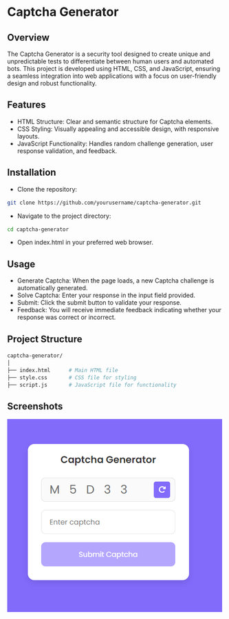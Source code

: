 # Captcha Generator

## Overview
The Captcha Generator is a security tool designed to create unique and unpredictable tests to differentiate between human users and automated bots. This project is developed using HTML, CSS, and JavaScript, ensuring a seamless integration into web applications with a focus on user-friendly design and robust functionality.

## Features
* HTML Structure: Clear and semantic structure for Captcha elements.
* CSS Styling: Visually appealing and accessible design, with responsive layouts.
* JavaScript Functionality: Handles random challenge generation, user response validation, and feedback.

## Installation
* Clone the repository:

```bash
git clone https://github.com/yourusername/captcha-generator.git
``` 

* Navigate to the project directory:

```bash
cd captcha-generator
```

* Open index.html in your preferred web browser.

## Usage
* Generate Captcha: When the page loads, a new Captcha challenge is automatically generated.
* Solve Captcha: Enter your response in the input field provided.
* Submit: Click the submit button to validate your response.
* Feedback: You will receive immediate feedback indicating whether your response was correct or incorrect.

## Project Structure

```bash
captcha-generator/
│
├── index.html      # Main HTML file
├── style.css       # CSS file for styling
├── script.js       # JavaScript file for functionality
```
## Screenshots

![alt text](image.png)